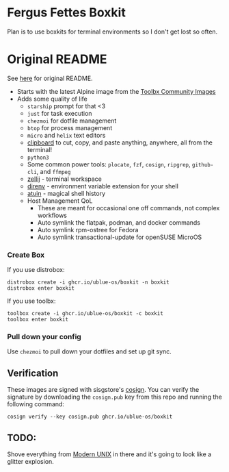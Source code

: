 # Fergus Fettes Boxkit

Plan is to use boxkits for terminal environments so I don't get lost so often.

# Original README

See [here](https://github.com/ublue-os/boxkit) for original README.

- Starts with the latest Alpine image from the [Toolbx Community Images](https://github.com/toolbx-images/images)
- Adds some quality of life
    - `starship` prompt for that <3
    - `just` for task execution
    - `chezmoi` for dotfile management
    - `btop` for process management
    - `micro` and `helix` text editors
    - [clipboard](https://github.com/Slackadays/Clipboard) to cut, copy, and paste anything, anywhere, all from the terminal! 
    - `python3` 
    - Some common power tools: `plocate`, `fzf`, `cosign`, `ripgrep`, `github-cli`, and `ffmpeg`
    - [zellij](https://github.com/zellij-org/zellij) - terminal workspace
    - [direnv](https://direnv.net/) - environment variable extension for your shell 
    - [atuin](https://github.com/ellie/atuin) - magical shell history
    - Host Management QoL
        - These are meant for occasional one off commands, not complex workflows
        - Auto symlink the flatpak, podman, and docker commands
        - Auto symlink rpm-ostree for Fedora
        - Auto symlink transactional-update for openSUSE MicroOS

### Create Box

If you use distrobox:

    distrobox create -i ghcr.io/ublue-os/boxkit -n boxkit
    distrobox enter boxkit
    
If you use toolbx:

    toolbox create -i ghcr.io/ublue-os/boxkit -c boxkit
    toolbox enter boxkit

### Pull down your config

Use `chezmoi` to pull down your dotfiles and set up git sync.


## Verification

These images are signed with sisgstore's [cosign](https://docs.sigstore.dev/cosign/overview/). You can verify the signature by downloading the `cosign.pub` key from this repo and running the following command:

    cosign verify --key cosign.pub ghcr.io/ublue-os/boxkit
    
## TODO:

Shove everything from [Modern UNIX](https://github.com/ibraheemdev/modern-unix) in there and it's going to look like a glitter explosion. 
